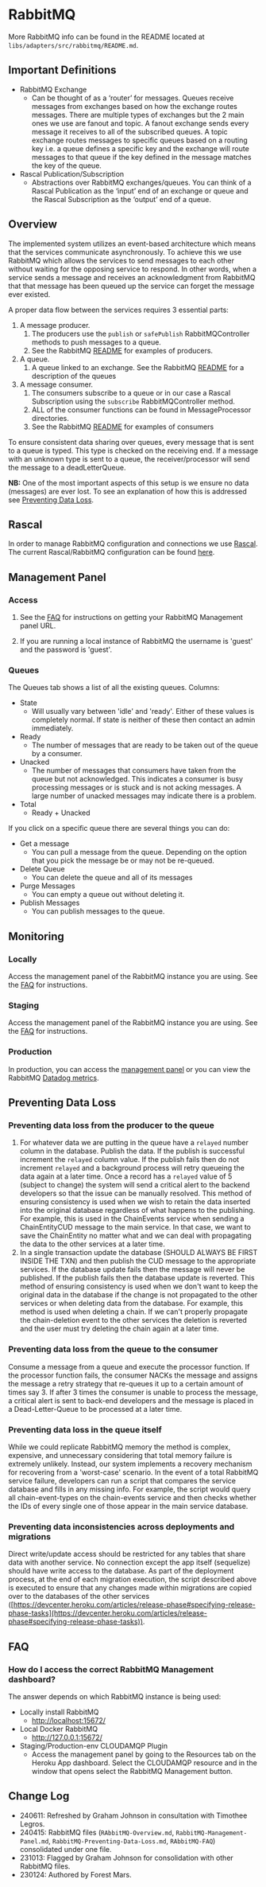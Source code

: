 # RabbitMQ

More RabbitMQ info can be found in the README located at `libs/adapters/src/rabbitmq/README.md`.

## Important Definitions

- RabbitMQ Exchange
  - Can be thought of as a ‘router’ for messages. Queues receive messages from exchanges based on how the exchange routes messages. There are multiple types of exchanges but the 2 main ones we use are fanout and topic. A fanout exchange sends every message it receives to all of the subscribed queues. A topic exchange routes messages to specific queues based on a routing key i.e. a queue defines a specific key and the exchange will route messages to that queue if the key defined in the message matches the key of the queue.
- Rascal Publication/Subscription
  - Abstractions over RabbitMQ exchanges/queues. You can think of a Rascal Publication as the ‘input’ end of an exchange or queue and the Rascal Subscription as the ‘output’ end of a queue.

## Overview

The implemented system utilizes an event-based architecture which means that the services communicate asynchronously. To achieve this we use RabbitMQ which allows the services to send messages to each other without waiting for the opposing service to respond. In other words, when a service sends a message and receives an acknowledgment from RabbitMQ that that message has been queued up the service can forget the message ever existed.

A proper data flow between the services requires 3 essential parts:

1. A message producer.
    1. The producers use the `publish` or `safePublish` RabbitMQController methods to push messages to a queue.
    2. See the RabbitMQ [README](https://github.com/hicommonwealth/commonwealth/tree/master/libs/adapters/src/rabbitmq) for examples of producers.
2. A queue.
    1. A queue linked to an exchange. See the RabbitMQ [README](https://github.com/hicommonwealth/commonwealth/tree/master/libs/adapters/src/rabbitmq) for a description of the queues
3. A message consumer.
    1. The consumers subscribe to a queue or in our case a Rascal Subscription using the `subscribe` RabbitMQController method.
    2. ALL of the consumer functions can be found in MessageProcessor directories.
    3. See the RabbitMQ [README](https://github.com/hicommonwealth/commonwealth/tree/master/libs/adapters/src/rabbitmq) for examples of consumers

To ensure consistent data sharing over queues, every message that is sent to a queue is typed. This type is checked on the receiving end. If a message with an unknown type is sent to a queue, the receiver/processor will send the message to a deadLetterQueue.

**NB:** One of the most important aspects of this setup is we ensure no data (messages) are ever lost. To see an explanation of how this is addressed see [Preventing Data Loss](https://github.com/hicommonwealth/commonwealth/wiki/RabbitMQ%20Preventing%20Data%20Loss).

## Rascal

In order to manage RabbitMQ configuration and connections we use [Rascal](https://www.npmjs.com/package/rascal). The current Rascal/RabbitMQ configuration can be found [here](../libs/adapters/src/rabbitmq/rabbitMQConfig.ts).

## Management Panel

### Access

1. See the [FAQ](#how-do-i-access-the-correct-rabbitmq-management-dashboard) for instructions on getting your RabbitMQ Management panel URL.

2. If you are running a local instance of RabbitMQ the username is 'guest' and the password is 'guest'.

### Queues

The Queues tab shows a list of all the existing queues. Columns:

- State
  - Will usually vary between 'idle' and 'ready'. Either of these values is completely normal. If state is neither of these then contact an admin immediately.
- Ready
  - The number of messages that are ready to be taken out of the queue by a consumer.
- Unacked
  - The number of messages that consumers have taken from the queue but not acknowledged. This indicates a consumer is busy processing messages or is stuck and is not acking messages. A large number of unacked messages may indicate there is a problem.
- Total
  - Ready + Unacked

If you click on a specific queue there are several things you can do:

- Get a message
  - You can pull a message from the queue. Depending on the option that you pick the message be or may not be re-queued.
- Delete Queue
  - You can delete the queue and all of its messages
- Purge Messages
  - You can empty a queue out without deleting it.
- Publish Messages
  - You can publish messages to the queue.

## Monitoring

### Locally

Access the management panel of the RabbitMQ instance you are using. See the [FAQ](#how-do-i-access-the-correct-rabbitmq-management-dashboard) for instructions.

### Staging

Access the management panel of the RabbitMQ instance you are using. See the [FAQ](#how-do-i-access-the-correct-rabbitmq-management-dashboard) for instructions.

### Production

In production, you can access the [management panel](#how-do-i-access-the-correct-rabbitmq-management-dashboard) or you can view the RabbitMQ [Datadog metrics](./Datadog.md).

## Preventing Data Loss

### Preventing data loss from the producer to the queue

1. For whatever data we are putting in the queue have a `relayed` number column in the database.
Publish the data. If the publish is successful increment the `relayed` column value. If the
publish fails then do not increment `relayed` and a background process will retry queueing the data again at a later time. Once a record has a `relayed` value of 5 (subject to change) the system will send a critical alert to the backend developers so that the issue can be manually resolved. This method of ensuring consistency is used when we wish to retain the data inserted into the original database regardless of what happens to the publishing. For example, this is used in the ChainEvents service when sending a ChainEntityCUD message to the main service. In that case, we want to save the ChainEntity no matter what and we can deal with propagating the data to the other services at a later time.
2. In a single transaction update the database (SHOULD ALWAYS BE FIRST INSIDE THE TXN) and then publish the CUD message to the appropriate services. If the database update fails then the message will never be published. If the publish fails then the database update is reverted. This method of ensuring consistency is used when we don't want to keep the original data in the database if the change is not propagated to the other services or when deleting data from the database. For example, this method is used when deleting a chain. If we can't properly propagate the chain-deletion event to the other services the deletion is reverted and the user must try deleting the chain again at a later time.

### Preventing data loss from the queue to the consumer

Consume a message from a queue and execute the processor function. If the processor function fails, the consumer NACKs the message and assigns the message a retry strategy that re-queues it up to a certain amount of times say 3. If after 3 times the consumer is unable to process the message, a critical alert is sent to back-end developers and the message is placed in a Dead-Letter-Queue to be processed at a later time.

### Preventing data loss in the queue itself

While we could replicate RabbitMQ memory the method is complex, expensive, and unnecessary considering that total memory failure is extremely unlikely. Instead, our system implements a recovery mechanism for recovering from a 'worst-case' scenario. In the event of a total RabbitMQ service failure, developers can run a script that compares the service database and fills in any missing info. For example, the script would query all chain-event-types on the chain-events service and then checks whether the IDs of every single one of those appear in the main service database.

### Preventing data inconsistencies across deployments and migrations

Direct write/update access should be restricted for any tables that share data with another service. No connection except the app itself (sequelize) should have write access to the database. As part of the deployment process, at the end of each migration execution, the script described above is executed to ensure that any changes made within migrations are copied over to the databases of the other services ([https://devcenter.heroku.com/articles/release-phase#specifying-release-phase-tasks](https://devcenter.heroku.com/articles/release-phase#specifying-release-phase-tasks)).

## FAQ

### How do I access the correct RabbitMQ Management dashboard?

The answer depends on which RabbitMQ instance is being used:

- Locally install RabbitMQ
  - <http://localhost:15672/>
- Local Docker RabbitMQ
  - <http://127.0.0.1:15672/>
- Staging/Production-env CLOUDAMQP Plugin
  - Access the management panel by going to the Resources tab on the Heroku App dashboard. Select the CLOUDAMQP resource and in the window that opens select the RabbitMQ Management button.

## Change Log

- 240611: Refreshed by Graham Johnson in consultation with Timothee Legros.
- 240415: RabbitMQ files (`RAbbitMQ-Overview.md`, `RabbitMQ-Management-Panel.md`, `RabbitMQ-Preventing-Data-Loss.md`, `RAbbitMQ-FAQ`) consolidated under one file.
- 231013: Flagged by Graham Johnson for consolidation with other RabbitMQ files.
- 230124: Authored by Forest Mars.
